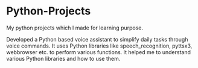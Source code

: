 # Python-Projects
My python projects which I made for learning purpose.

Developed a Python based voice assistant to simplify daily tasks through voice commands. It uses Python libraries like speech_recognition, pyttsx3, webbrowser etc. to perform various functions. It helped me to understand various Python libraries and how to use them.
